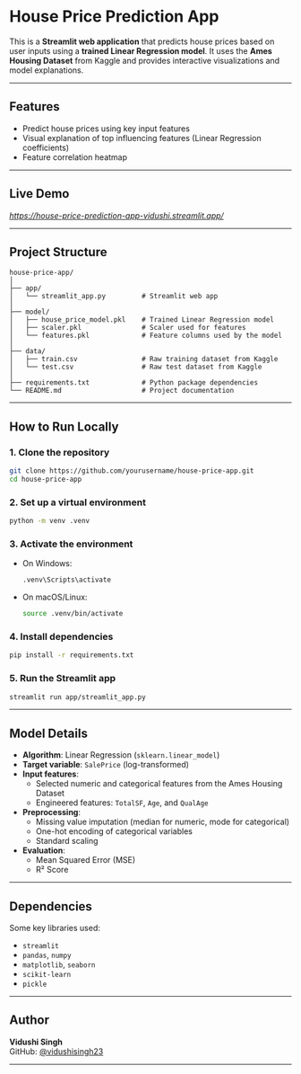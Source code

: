 # House Price Prediction App

This is a **Streamlit web application** that predicts house prices based on user inputs using a **trained Linear Regression model**. It uses the **Ames Housing Dataset** from Kaggle and provides interactive visualizations and model explanations.

---

##  Features

- Predict house prices using key input features
- Visual explanation of top influencing features (Linear Regression coefficients)
- Feature correlation heatmap


---

##  Live Demo


*https://house-price-prediction-app-vidushi.streamlit.app/*

---

## Project Structure

```
house-price-app/
│
├── app/
│   └── streamlit_app.py         # Streamlit web app
│
├── model/
│   ├── house_price_model.pkl    # Trained Linear Regression model
│   ├── scaler.pkl               # Scaler used for features
│   └── features.pkl             # Feature columns used by the model
│
├── data/
│   ├── train.csv                # Raw training dataset from Kaggle
│   └── test.csv                 # Raw test dataset from Kaggle
│
├── requirements.txt             # Python package dependencies
└── README.md                    # Project documentation
```

---

## How to Run Locally

### 1. Clone the repository

```bash
git clone https://github.com/yourusername/house-price-app.git
cd house-price-app
```

### 2. Set up a virtual environment

```bash
python -m venv .venv
```

### 3. Activate the environment

- On Windows:
  ```bash
  .venv\Scripts\activate
  ```

- On macOS/Linux:
  ```bash
  source .venv/bin/activate
  ```

### 4. Install dependencies

```bash
pip install -r requirements.txt
```

### 5. Run the Streamlit app

```bash
streamlit run app/streamlit_app.py
```

---

## Model Details

- **Algorithm**: Linear Regression (`sklearn.linear_model`)
- **Target variable**: `SalePrice` (log-transformed)
- **Input features**:
  - Selected numeric and categorical features from the Ames Housing Dataset
  - Engineered features: `TotalSF`, `Age`, and `QualAge`
- **Preprocessing**:
  - Missing value imputation (median for numeric, mode for categorical)
  - One-hot encoding of categorical variables
  - Standard scaling
- **Evaluation**:
  - Mean Squared Error (MSE)
  - R² Score

---

##  Dependencies

Some key libraries used:

- `streamlit`
- `pandas`, `numpy`
- `matplotlib`, `seaborn`
- `scikit-learn`
- `pickle`

---

##  Author

**Vidushi Singh**  
GitHub: [@vidushisingh23](https://github.com/vidushisingh23)

---
